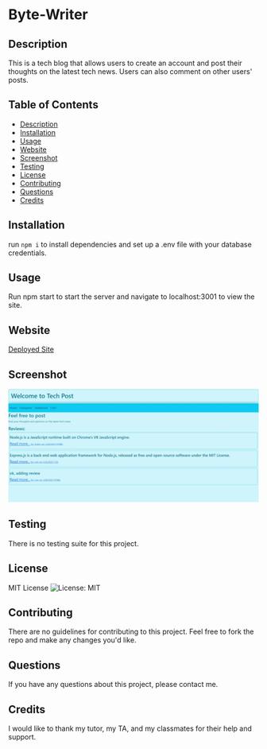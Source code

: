 # Byte-Writer

## Description
This is a tech blog that allows users to create an account and post their thoughts on the latest tech news. Users can also comment on other users' posts.
## Table of Contents

- [Description](#description)
- [Installation](#installation)
- [Usage](#usage)
- [Website](#website)
- [Screenshot](#screenshot)
- [Testing](#testing)
- [License](#license)
- [Contributing](#contributing)
- [Questions](#questions)
- [Credits](#credits)

## Installation
run `npm i` to install dependencies and set up a .env file with your database credentials.
## Usage
Run npm start to start the server and navigate to localhost:3001 to view the site.
## Website  
[Deployed Site]()
## Screenshot
![Screenshot](./public/images/screenshot.png)
## Testing
There is no testing suite for this project.
## License
MIT License
![License: MIT](https://img.shields.io/badge/License-MIT-yellow.svg)
## Contributing

There are no guidelines for contributing to this project. Feel free to fork the repo and make any changes you'd like.
## Questions
If you have any questions about this project, please contact me.

## Credits
I would like to thank my tutor, my TA, and my classmates for their help and support.